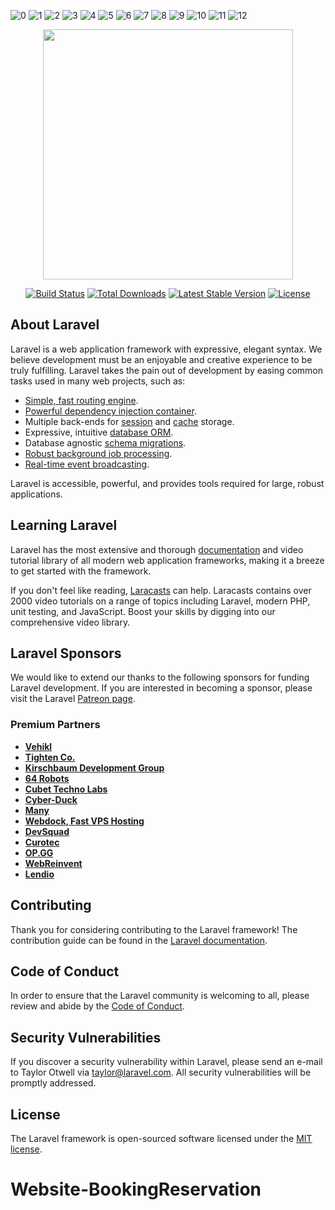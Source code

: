 ![0](https://user-images.githubusercontent.com/100482638/202901798-d05ae89d-7268-4e7e-b0ce-2a79abfadf5c.png)
![1](https://user-images.githubusercontent.com/100482638/202901800-95fa0510-d0ec-465f-9e59-8ab6385bb4dc.png)
![2](https://user-images.githubusercontent.com/100482638/202901804-72c0d13d-0c00-44ab-99b0-59d37151e164.png)
![3](https://user-images.githubusercontent.com/100482638/202901818-0263be53-516b-44cd-a6f2-5ed43ce23ec7.png)
![4](https://user-images.githubusercontent.com/100482638/202901821-da4eda3c-411b-4e08-b5b0-82008017f540.png)
![5](https://user-images.githubusercontent.com/100482638/202901822-a77ce8f1-37ed-4065-8d90-cad7bbc9d87f.png)
![6](https://user-images.githubusercontent.com/100482638/202901827-78ec4298-d361-44ad-a978-df1309be835e.png)
![7](https://user-images.githubusercontent.com/100482638/202901828-4d3928ee-c078-442e-86e8-d0b945a21980.png)
![8](https://user-images.githubusercontent.com/100482638/202901843-dd7cf810-7bac-46b3-a4b0-5a586a36ba72.png)
![9](https://user-images.githubusercontent.com/100482638/202901844-0ac0868d-5d19-4475-9a98-f3a659eae76b.png)
![10](https://user-images.githubusercontent.com/100482638/202901846-7abf0467-dfa9-4d27-b1ee-2806a102311b.png)
![11](https://user-images.githubusercontent.com/100482638/202901847-4ed78ee0-31e5-4c98-9aa1-01dbe9167884.png)
![12](https://user-images.githubusercontent.com/100482638/202901848-7e529366-2564-4e88-9c10-a30ab7ae3053.png)



<p align="center"><a href="https://laravel.com" target="_blank"><img src="https://raw.githubusercontent.com/laravel/art/master/logo-lockup/5%20SVG/2%20CMYK/1%20Full%20Color/laravel-logolockup-cmyk-red.svg" width="400"></a></p>

<p align="center">
<a href="https://travis-ci.org/laravel/framework"><img src="https://travis-ci.org/laravel/framework.svg" alt="Build Status"></a>
<a href="https://packagist.org/packages/laravel/framework"><img src="https://img.shields.io/packagist/dt/laravel/framework" alt="Total Downloads"></a>
<a href="https://packagist.org/packages/laravel/framework"><img src="https://img.shields.io/packagist/v/laravel/framework" alt="Latest Stable Version"></a>
<a href="https://packagist.org/packages/laravel/framework"><img src="https://img.shields.io/packagist/l/laravel/framework" alt="License"></a>
</p>

## About Laravel

Laravel is a web application framework with expressive, elegant syntax. We believe development must be an enjoyable and creative experience to be truly fulfilling. Laravel takes the pain out of development by easing common tasks used in many web projects, such as:

- [Simple, fast routing engine](https://laravel.com/docs/routing).
- [Powerful dependency injection container](https://laravel.com/docs/container).
- Multiple back-ends for [session](https://laravel.com/docs/session) and [cache](https://laravel.com/docs/cache) storage.
- Expressive, intuitive [database ORM](https://laravel.com/docs/eloquent).
- Database agnostic [schema migrations](https://laravel.com/docs/migrations).
- [Robust background job processing](https://laravel.com/docs/queues).
- [Real-time event broadcasting](https://laravel.com/docs/broadcasting).

Laravel is accessible, powerful, and provides tools required for large, robust applications.

## Learning Laravel

Laravel has the most extensive and thorough [documentation](https://laravel.com/docs) and video tutorial library of all modern web application frameworks, making it a breeze to get started with the framework.

If you don't feel like reading, [Laracasts](https://laracasts.com) can help. Laracasts contains over 2000 video tutorials on a range of topics including Laravel, modern PHP, unit testing, and JavaScript. Boost your skills by digging into our comprehensive video library.

## Laravel Sponsors

We would like to extend our thanks to the following sponsors for funding Laravel development. If you are interested in becoming a sponsor, please visit the Laravel [Patreon page](https://patreon.com/taylorotwell).

### Premium Partners

- **[Vehikl](https://vehikl.com/)**
- **[Tighten Co.](https://tighten.co)**
- **[Kirschbaum Development Group](https://kirschbaumdevelopment.com)**
- **[64 Robots](https://64robots.com)**
- **[Cubet Techno Labs](https://cubettech.com)**
- **[Cyber-Duck](https://cyber-duck.co.uk)**
- **[Many](https://www.many.co.uk)**
- **[Webdock, Fast VPS Hosting](https://www.webdock.io/en)**
- **[DevSquad](https://devsquad.com)**
- **[Curotec](https://www.curotec.com/services/technologies/laravel/)**
- **[OP.GG](https://op.gg)**
- **[WebReinvent](https://webreinvent.com/?utm_source=laravel&utm_medium=github&utm_campaign=patreon-sponsors)**
- **[Lendio](https://lendio.com)**

## Contributing

Thank you for considering contributing to the Laravel framework! The contribution guide can be found in the [Laravel documentation](https://laravel.com/docs/contributions).

## Code of Conduct

In order to ensure that the Laravel community is welcoming to all, please review and abide by the [Code of Conduct](https://laravel.com/docs/contributions#code-of-conduct).

## Security Vulnerabilities

If you discover a security vulnerability within Laravel, please send an e-mail to Taylor Otwell via [taylor@laravel.com](mailto:taylor@laravel.com). All security vulnerabilities will be promptly addressed.

## License

The Laravel framework is open-sourced software licensed under the [MIT license](https://opensource.org/licenses/MIT).
# Website-BookingReservation
